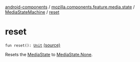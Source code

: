 [android-components](../../index.md) / [mozilla.components.feature.media.state](../index.md) / [MediaStateMachine](index.md) / [reset](./reset.md)

# reset

`fun reset(): `[`Unit`](https://kotlinlang.org/api/latest/jvm/stdlib/kotlin/-unit/index.html) [(source)](https://github.com/mozilla-mobile/android-components/blob/master/components/feature/media/src/main/java/mozilla/components/feature/media/state/MediaStateMachine.kt#L73)

Resets the [MediaState](../-media-state/index.md) to [MediaState.None](../-media-state/-none/index.md).

